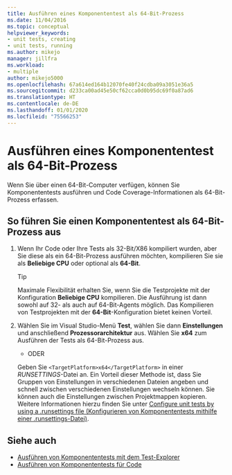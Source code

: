 ```yaml
---
title: Ausführen eines Komponententest als 64-Bit-Prozess
ms.date: 11/04/2016
ms.topic: conceptual
helpviewer_keywords:
- unit tests, creating
- unit tests, running
ms.author: mikejo
manager: jillfra
ms.workload:
- multiple
author: mikejo5000
ms.openlocfilehash: 67a614ed164b12070fe40f24cdba09a3051e36a5
ms.sourcegitcommit: d233ca00ad45e50cf62cca0d0b95dc69f0a87ad6
ms.translationtype: HT
ms.contentlocale: de-DE
ms.lasthandoff: 01/01/2020
ms.locfileid: "75566253"
---
```

# <a name="run-a-unit-test-as-a-64-bit-process"></a>Ausführen eines Komponententest als 64-Bit-Prozess

Wenn Sie über einen 64-Bit-Computer verfügen, können Sie Komponententests ausführen und Code Coverage-Informationen als 64-Bit-Prozess erfassen.

## <a name="to-run-a-unit-test-as-a-64-bit-process"></a>So führen Sie einen Komponententest als 64-Bit-Prozess aus

1. Wenn Ihr Code oder Ihre Tests als 32-Bit/X86 kompiliert wurden, aber Sie diese als ein 64-Bit-Prozess ausführen möchten, kompilieren Sie sie als **Beliebige CPU** oder optional als **64-Bit**.

    > [!TIP]
    > Maximale Flexibilität erhalten Sie, wenn Sie die Testprojekte mit der Konfiguration **Beliebige CPU** kompilieren. Die Ausführung ist dann sowohl auf 32- als auch auf 64-Bit-Agents möglich. Das Kompilieren von Testprojekten mit der **64-Bit**-Konfiguration bietet keinen Vorteil.

2. Wählen Sie im Visual Studio-Menü **Test**, wählen Sie dann **Einstellungen** und anschließend **Prozessorarchitektur** aus. Wählen Sie **x64** zum Ausführen der Tests als 64-Bit-Prozess aus.

   - ODER

   Geben Sie `<TargetPlatform>x64</TargetPlatform>` in einer *RUNSETTINGS*-Datei an. Ein Vorteil dieser Methode ist, dass Sie Gruppen von Einstellungen in verschiedenen Dateien angeben und schnell zwischen verschiedenen Einstellungen wechseln können. Sie können auch die Einstellungen zwischen Projektmappen kopieren. Weitere Informationen hierzu finden Sie unter [Configure unit tests by using a .runsettings file (Konfigurieren von Komponententests mithilfe einer .runsettings-Datei)](../test/configure-unit-tests-by-using-a-dot-runsettings-file.md).

## <a name="see-also"></a>Siehe auch

- [Ausführen von Komponententests mit dem Test-Explorer](../test/run-unit-tests-with-test-explorer.md)
- [Ausführen von Komponententests für Code](../test/unit-test-your-code.md)
